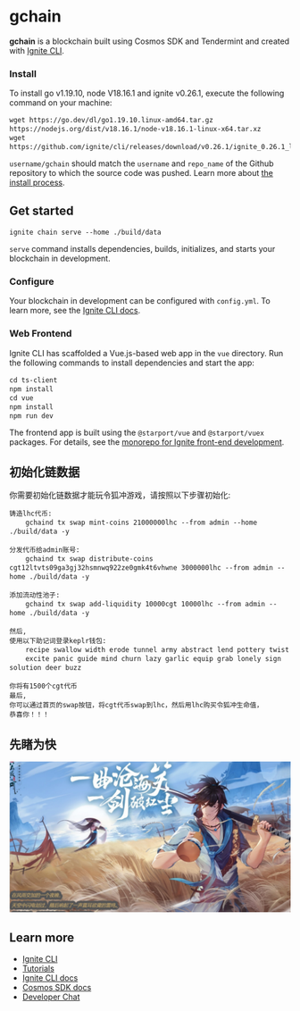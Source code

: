 # gchain
**gchain** is a blockchain built using Cosmos SDK and Tendermint and created with [Ignite CLI](https://ignite.com/cli).

### Install
To install go v1.19.10, node V18.16.1 and ignite v0.26.1, execute the following command on your machine:

```
wget https://go.dev/dl/go1.19.10.linux-amd64.tar.gz
https://nodejs.org/dist/v18.16.1/node-v18.16.1-linux-x64.tar.xz
wget https://github.com/ignite/cli/releases/download/v0.26.1/ignite_0.26.1_linux_amd64.tar.gz
```
`username/gchain` should match the `username` and `repo_name` of the Github repository to which the source code was pushed. Learn more about [the install process](https://github.com/allinbits/starport-installer).


## Get started

```
ignite chain serve --home ./build/data
```

`serve` command installs dependencies, builds, initializes, and starts your blockchain in development.

### Configure

Your blockchain in development can be configured with `config.yml`. To learn more, see the [Ignite CLI docs](https://docs.ignite.com).

### Web Frontend

Ignite CLI has scaffolded a Vue.js-based web app in the `vue` directory. Run the following commands to install dependencies and start the app:

```
cd ts-client
npm install
cd vue
npm install
npm run dev
```

The frontend app is built using the `@starport/vue` and `@starport/vuex` packages. For details, see the [monorepo for Ignite front-end development](https://github.com/ignite/web).


## 初始化链数据

你需要初始化链数据才能玩令狐冲游戏，请按照以下步骤初始化:

```
铸造lhc代币:
    gchaind tx swap mint-coins 21000000lhc --from admin --home ./build/data -y
    
分发代币给admin账号:    
    gchaind tx swap distribute-coins cgt12ltvts09ga3gj32hsmnwq922ze0gmk4t6vhwne 3000000lhc --from admin --home ./build/data -y

添加流动性池子:
    gchaind tx swap add-liquidity 10000cgt 10000lhc --from admin --home ./build/data -y
    
然后,
使用以下助记词登录keplr钱包:
    recipe swallow width erode tunnel army abstract lend pottery twist 
    excite panic guide mind churn lazy garlic equip grab lonely sign solution deer buzz

你将有1500个cgt代币
最后,
你可以通过首页的swap按钮，将cgt代币swap到lhc，然后用lhc购买令狐冲生命值，
恭喜你！！！
```

## 先睹为快
<img width="1000" src="img/lhc.png">


## Learn more

- [Ignite CLI](https://ignite.com/cli)
- [Tutorials](https://docs.ignite.com/guide)
- [Ignite CLI docs](https://docs.ignite.com)
- [Cosmos SDK docs](https://docs.cosmos.network)
- [Developer Chat](https://discord.gg/ignite)
